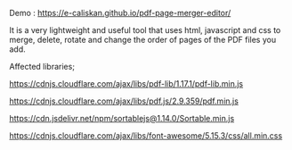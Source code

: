 Demo : https://e-caliskan.github.io/pdf-page-merger-editor/

It is a very lightweight and useful tool that uses html, javascript and css to merge, delete, rotate and change the order of pages of the PDF files you add.

Affected libraries;

https://cdnjs.cloudflare.com/ajax/libs/pdf-lib/1.17.1/pdf-lib.min.js

https://cdnjs.cloudflare.com/ajax/libs/pdf.js/2.9.359/pdf.min.js

https://cdn.jsdelivr.net/npm/sortablejs@1.14.0/Sortable.min.js

https://cdnjs.cloudflare.com/ajax/libs/font-awesome/5.15.3/css/all.min.css

